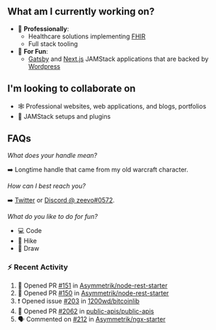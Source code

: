 ## What am I currently working on?

- 📁 **Professionally**:
  - Healthcare solutions implementing [FHIR](https://hl7.org/FHIR/)
  - Full stack tooling
- 🎉 **For Fun**:
  - [Gatsby](https://github.com/gatsbyjs/gatsby) and [Next.js](https://github.com/vercel/next.js) JAMStack applications that are backed by [Wordpress](https://github.com/wp-graphql/wp-graphql)

## I'm looking to collaborate on

- 🕸 Professional websites, web applications, and blogs, portfolios
- 🔧 JAMStack setups and plugins

## FAQs

_What does your handle mean?_

➡️ Longtime handle that came from my old warcraft character.

_How can I best reach you?_

➡️ [Twitter](https://twitter.com/zeevosec) or [Discord @ zeevo#0572](https://discord.com).

_What do you like to do for fun?_

- 💻 Code
- 🌲 Hike
- 🎨 Draw

### :zap: Recent Activity

<!--START_SECTION:activity-->

1. 💪 Opened PR [#151](https://github.com/Asymmetrik/node-rest-starter/pull/151) in [Asymmetrik/node-rest-starter](https://github.com/Asymmetrik/node-rest-starter)
2. 💪 Opened PR [#150](https://github.com/Asymmetrik/node-rest-starter/pull/150) in [Asymmetrik/node-rest-starter](https://github.com/Asymmetrik/node-rest-starter)
3. ❗️ Opened issue [#203](https://github.com/1200wd/bitcoinlib/issues/203) in [1200wd/bitcoinlib](https://github.com/1200wd/bitcoinlib)
4. 💪 Opened PR [#2062](https://github.com/public-apis/public-apis/pull/2062) in [public-apis/public-apis](https://github.com/public-apis/public-apis)
5. 🗣 Commented on [#212](https://github.com/Asymmetrik/ngx-starter/issues/212) in [Asymmetrik/ngx-starter](https://github.com/Asymmetrik/ngx-starter)
<!--END_SECTION:activity-->
